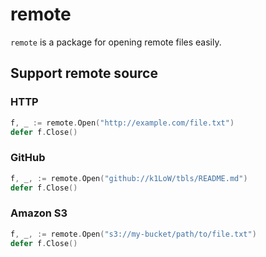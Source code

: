 # remote

`remote` is a package for opening remote files easily.

## Support remote source

### HTTP

``` go
f, _ := remote.Open("http://example.com/file.txt")
defer f.Close()
```

### GitHub

``` go
f, _, := remote.Open("github://k1LoW/tbls/README.md")
defer f.Close()
```

### Amazon S3

``` go
f, _, := remote.Open("s3://my-bucket/path/to/file.txt")
defer f.Close()
```
